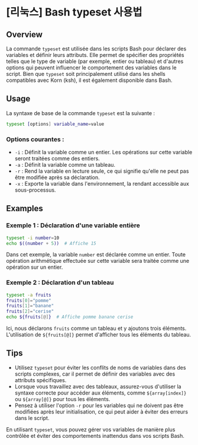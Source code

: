 # [리눅스] Bash typeset 사용법

## Overview
La commande `typeset` est utilisée dans les scripts Bash pour déclarer des variables et définir leurs attributs. Elle permet de spécifier des propriétés telles que le type de variable (par exemple, entier ou tableau) et d'autres options qui peuvent influencer le comportement des variables dans le script. Bien que `typeset` soit principalement utilisé dans les shells compatibles avec Korn (ksh), il est également disponible dans Bash.

## Usage
La syntaxe de base de la commande `typeset` est la suivante :

```bash
typeset [options] variable_name=value
```

### Options courantes :
- `-i` : Définit la variable comme un entier. Les opérations sur cette variable seront traitées comme des entiers.
- `-a` : Définit la variable comme un tableau.
- `-r` : Rend la variable en lecture seule, ce qui signifie qu'elle ne peut pas être modifiée après sa déclaration.
- `-x` : Exporte la variable dans l'environnement, la rendant accessible aux sous-processus.

## Examples
### Exemple 1 : Déclaration d'une variable entière
```bash
typeset -i number=10
echo $((number + 5))  # Affiche 15
```
Dans cet exemple, la variable `number` est déclarée comme un entier. Toute opération arithmétique effectuée sur cette variable sera traitée comme une opération sur un entier.

### Exemple 2 : Déclaration d'un tableau
```bash
typeset -a fruits
fruits[0]="pomme"
fruits[1]="banane"
fruits[2]="cerise"
echo ${fruits[@]}  # Affiche pomme banane cerise
```
Ici, nous déclarons `fruits` comme un tableau et y ajoutons trois éléments. L'utilisation de `${fruits[@]}` permet d'afficher tous les éléments du tableau.

## Tips
- Utilisez `typeset` pour éviter les conflits de noms de variables dans des scripts complexes, car il permet de définir des variables avec des attributs spécifiques.
- Lorsque vous travaillez avec des tableaux, assurez-vous d'utiliser la syntaxe correcte pour accéder aux éléments, comme `${array[index]}` ou `${array[@]}` pour tous les éléments.
- Pensez à utiliser l'option `-r` pour les variables qui ne doivent pas être modifiées après leur initialisation, ce qui peut aider à éviter des erreurs dans le script.

En utilisant `typeset`, vous pouvez gérer vos variables de manière plus contrôlée et éviter des comportements inattendus dans vos scripts Bash.